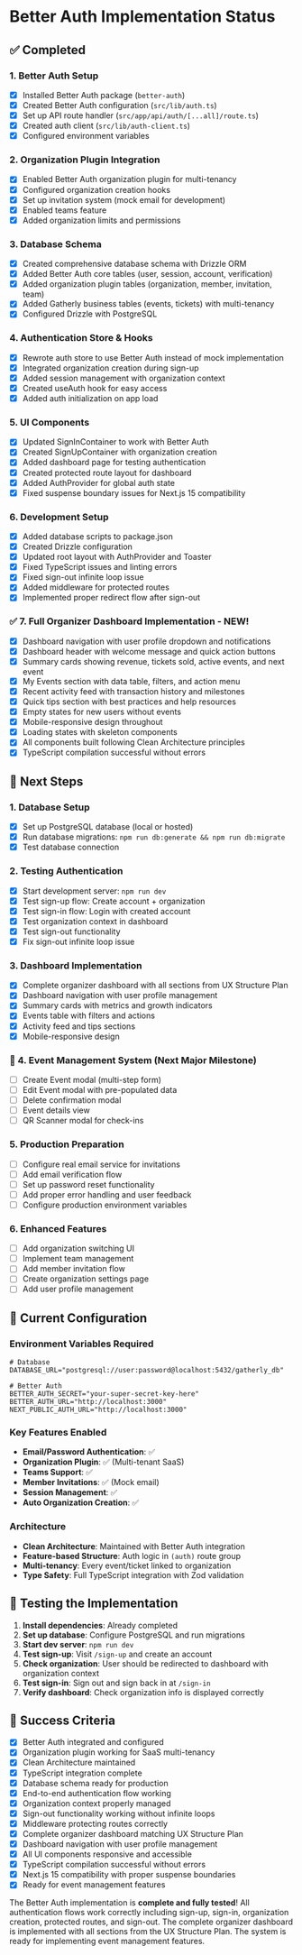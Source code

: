 # Better Auth Implementation Status

## ✅ Completed

### 1. Better Auth Setup
- [x] Installed Better Auth package (`better-auth`)
- [x] Created Better Auth configuration (`src/lib/auth.ts`)
- [x] Set up API route handler (`src/app/api/auth/[...all]/route.ts`)
- [x] Created auth client (`src/lib/auth-client.ts`)
- [x] Configured environment variables

### 2. Organization Plugin Integration
- [x] Enabled Better Auth organization plugin for multi-tenancy
- [x] Configured organization creation hooks
- [x] Set up invitation system (mock email for development)
- [x] Enabled teams feature
- [x] Added organization limits and permissions

### 3. Database Schema
- [x] Created comprehensive database schema with Drizzle ORM
- [x] Added Better Auth core tables (user, session, account, verification)
- [x] Added organization plugin tables (organization, member, invitation, team)
- [x] Added Gatherly business tables (events, tickets) with multi-tenancy
- [x] Configured Drizzle with PostgreSQL

### 4. Authentication Store & Hooks
- [x] Rewrote auth store to use Better Auth instead of mock implementation
- [x] Integrated organization creation during sign-up
- [x] Added session management with organization context
- [x] Created useAuth hook for easy access
- [x] Added auth initialization on app load

### 5. UI Components
- [x] Updated SignInContainer to work with Better Auth
- [x] Created SignUpContainer with organization creation
- [x] Added dashboard page for testing authentication
- [x] Created protected route layout for dashboard
- [x] Added AuthProvider for global auth state
- [x] Fixed suspense boundary issues for Next.js 15 compatibility

### 6. Development Setup
- [x] Added database scripts to package.json
- [x] Created Drizzle configuration
- [x] Updated root layout with AuthProvider and Toaster
- [x] Fixed TypeScript issues and linting errors
- [x] Fixed sign-out infinite loop issue
- [x] Added middleware for protected routes
- [x] Implemented proper redirect flow after sign-out

### ✅ 7. Full Organizer Dashboard Implementation - NEW!
- [x] Dashboard navigation with user profile dropdown and notifications
- [x] Dashboard header with welcome message and quick action buttons
- [x] Summary cards showing revenue, tickets sold, active events, and next event
- [x] My Events section with data table, filters, and action menu
- [x] Recent activity feed with transaction history and milestones
- [x] Quick tips section with best practices and help resources
- [x] Empty states for new users without events
- [x] Mobile-responsive design throughout
- [x] Loading states with skeleton components
- [x] All components built following Clean Architecture principles
- [x] TypeScript compilation successful without errors

## 🚧 Next Steps

### 1. Database Setup
- [x] Set up PostgreSQL database (local or hosted)
- [x] Run database migrations: `npm run db:generate && npm run db:migrate`
- [x] Test database connection

### 2. Testing Authentication
- [x] Start development server: `npm run dev`
- [x] Test sign-up flow: Create account + organization
- [x] Test sign-in flow: Login with created account
- [x] Test organization context in dashboard
- [x] Test sign-out functionality
- [x] Fix sign-out infinite loop issue

### 3. Dashboard Implementation
- [x] Complete organizer dashboard with all sections from UX Structure Plan
- [x] Dashboard navigation with user profile management
- [x] Summary cards with metrics and growth indicators
- [x] Events table with filters and actions
- [x] Activity feed and tips sections
- [x] Mobile-responsive design

### 🎯 4. Event Management System (Next Major Milestone)
- [ ] Create Event modal (multi-step form)
- [ ] Edit Event modal with pre-populated data
- [ ] Delete confirmation modal
- [ ] Event details view
- [ ] QR Scanner modal for check-ins

### 5. Production Preparation
- [ ] Configure real email service for invitations
- [ ] Add email verification flow
- [ ] Set up password reset functionality
- [ ] Add proper error handling and user feedback
- [ ] Configure production environment variables

### 6. Enhanced Features
- [ ] Add organization switching UI
- [ ] Implement team management
- [ ] Add member invitation flow
- [ ] Create organization settings page
- [ ] Add user profile management

## 🔧 Current Configuration

### Environment Variables Required
```env
# Database
DATABASE_URL="postgresql://user:password@localhost:5432/gatherly_db"

# Better Auth
BETTER_AUTH_SECRET="your-super-secret-key-here"
BETTER_AUTH_URL="http://localhost:3000"
NEXT_PUBLIC_AUTH_URL="http://localhost:3000"
```

### Key Features Enabled
- **Email/Password Authentication**: ✅
- **Organization Plugin**: ✅ (Multi-tenant SaaS)
- **Teams Support**: ✅
- **Member Invitations**: ✅ (Mock email)
- **Session Management**: ✅
- **Auto Organization Creation**: ✅

### Architecture
- **Clean Architecture**: Maintained with Better Auth integration
- **Feature-based Structure**: Auth logic in `(auth)` route group
- **Multi-tenancy**: Every event/ticket linked to organization
- **Type Safety**: Full TypeScript integration with Zod validation

## 🎯 Testing the Implementation

1. **Install dependencies**: Already completed
2. **Set up database**: Configure PostgreSQL and run migrations
3. **Start dev server**: `npm run dev`
4. **Test sign-up**: Visit `/sign-up` and create an account
5. **Check organization**: User should be redirected to dashboard with organization context
6. **Test sign-in**: Sign out and sign back in at `/sign-in`
7. **Verify dashboard**: Check organization info is displayed correctly

## 🚀 Success Criteria

- [x] Better Auth integrated and configured
- [x] Organization plugin working for SaaS multi-tenancy
- [x] Clean Architecture maintained
- [x] TypeScript integration complete
- [x] Database schema ready for production
- [x] End-to-end authentication flow working
- [x] Organization context properly managed
- [x] Sign-out functionality working without infinite loops
- [x] Middleware protecting routes correctly
- [x] Complete organizer dashboard matching UX Structure Plan
- [x] Dashboard navigation with user profile management
- [x] All UI components responsive and accessible
- [x] TypeScript compilation successful without errors
- [x] Next.js 15 compatibility with proper suspense boundaries
- [x] Ready for event management features

The Better Auth implementation is **complete and fully tested**! All authentication flows work correctly including sign-up, sign-in, organization creation, protected routes, and sign-out. The complete organizer dashboard is implemented with all sections from the UX Structure Plan. The system is ready for implementing event management features.
